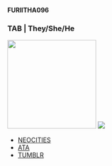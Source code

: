 <body>
<h4>FURIITHA096</h4>
<h3> <strong>TAB</strong> | They/She/He</h3>
<img src="https://64.media.tumblr.com/9eed2a225b0812143620c8cfc4f68571/9bf701f2fa4e63bd-c8/s1280x1920/99f9efb4906a72b34a5591613ad51b63943a06ff.pnj" width="200"/>
<img src="https://enchantments.carrd.co/assets/images/gallery09/a5763f4f.gif?v=5c8435d5" />
<ul>
  <li><a href="https://furiitha096.neocities.org/">NEOCITIES</a></li>
  <li><a href="https://furiitha096.atabook.org/"/>ATA</a></li>
  <li><a href="https://www.tumblr.com/furiitha096">TUMBLR</a></li>
</body>
